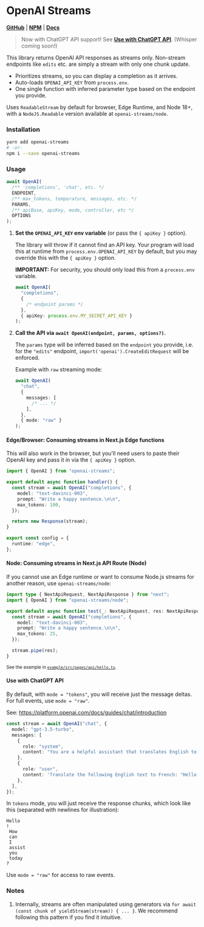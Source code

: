 # OpenAI Streams

[**GitHub**](https://github.com/SpellcraftAI/openai-streams) |
[**NPM**](https://npmjs.com/package/openai-streams) |
[**Docs**](https://openai-streams.vercel.app)

> Now with ChatGPT API support! See [**Use with ChatGPT
> API**](#use-with-chatgpt-api). (Whisper coming soon!)

This library returns OpenAI API responses as streams only. Non-stream endpoints
like `edits` etc. are simply a stream with only one chunk update.

- Prioritizes streams, so you can display a completion as it arrives.
- Auto-loads `OPENAI_API_KEY` from `process.env`.
- One single function with inferred parameter type based on the endpoint you
  provide.

Uses `ReadableStream` by default for browser, Edge Runtime, and Node 18+, with
a `NodeJS.Readable` version available at `openai-streams/node`.

### Installation

```bash
yarn add openai-streams
# -or-
npm i --save openai-streams
```

### Usage

```ts
await OpenAI(
  /** 'completions', 'chat', etc. */
  ENDPOINT,
  /** max_tokens, temperature, messages, etc. */
  PARAMS,
  /** apiBase, apiKey, mode, controller, etc */
  OPTIONS
);
```

1. **Set the `OPENAI_API_KEY` env variable** (or pass the `{ apiKey }` option).

   The library will throw if it cannot find an API key. Your program will load
   this at runtime from `process.env.OPENAI_API_KEY` by default, but you may
   override this with the `{ apiKey }` option.

   **IMPORTANT:** For security, you should only load this from a `process.env`
   variable.

   ```ts
   await OpenAI(
     "completions",
     {
       /* endpoint params */
     },
     { apiKey: process.env.MY_SECRET_API_KEY }
   );
   ```

2. **Call the API via `await OpenAI(endpoint, params, options?)`.**

   The `params` type will be inferred based on the `endpoint` you provide, i.e.
   for the `"edits"` endpoint, `import('openai').CreateEditRequest` will be
   enforced.

   Example with `raw` streaming mode:

   ```ts
   await OpenAI(
     "chat",
     {
       messages: [
         /* ... */
       ],
     },
     { mode: "raw" }
   );
   ```

#### Edge/Browser: Consuming streams in Next.js Edge functions

This will also work in the browser, but you'll need users to paste their OpenAI
key and pass it in via the `{ apiKey }` option.

```ts
import { OpenAI } from "openai-streams";

export default async function handler() {
  const stream = await OpenAI("completions", {
    model: "text-davinci-003",
    prompt: "Write a happy sentence.\n\n",
    max_tokens: 100,
  });

  return new Response(stream);
}

export const config = {
  runtime: "edge",
};
```

#### Node: Consuming streams in Next.js API Route (Node)

If you cannot use an Edge runtime or want to consume Node.js streams for another
reason, use `openai-streams/node`:

```ts
import type { NextApiRequest, NextApiResponse } from "next";
import { OpenAI } from "openai-streams/node";

export default async function test(_: NextApiRequest, res: NextApiResponse) {
  const stream = await OpenAI("completions", {
    model: "text-davinci-003",
    prompt: "Write a happy sentence.\n\n",
    max_tokens: 25,
  });

  stream.pipe(res);
}
```

<sub>See the example in
[`example/src/pages/api/hello.ts`](https://github.com/SpellcraftAI/openai-streams/blob/master/example/src/pages/api/hello.ts).</sub>
<sub>

#### Use with ChatGPT API

By default, with `mode = "tokens"`, you will receive just the message deltas.
For full events, use `mode = "raw"`.

See: https://platform.openai.com/docs/guides/chat/introduction

```ts
const stream = await OpenAI("chat", {
  model: "gpt-3.5-turbo",
  messages: [
    {
      role: "system",
      content: "You are a helpful assistant that translates English to French.",
    },
    {
      role: "user",
      content: 'Translate the following English text to French: "Hello world!"',
    },
  ],
});
```

In `tokens` mode, you will just receive the response chunks, which look like this
(separated with newlines for illustration):

```
Hello
!
 How
 can
 I
 assist
 you
 today
?
```

Use `mode = "raw"` for access to raw events.

### Notes

1. Internally, streams are often manipulated using generators via `for await
(const chunk of yieldStream(stream)) { ... }`. We recommend following this
   pattern if you find it intuitive.
